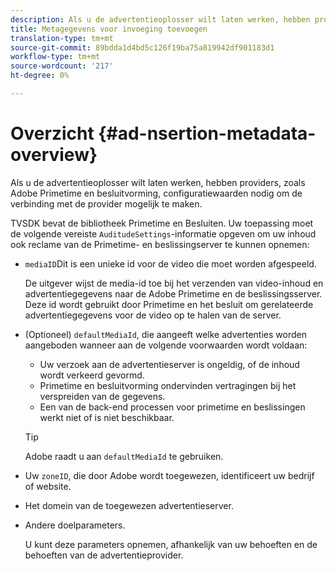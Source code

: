 ```yaml
---
description: Als u de advertentieoplosser wilt laten werken, hebben providers, zoals Adobe Primetime en besluitvorming, configuratiewaarden nodig om de verbinding met de provider mogelijk te maken.
title: Metagegevens voor invoeging toevoegen
translation-type: tm+mt
source-git-commit: 89bdda1d4bd5c126f19ba75a819942df901183d1
workflow-type: tm+mt
source-wordcount: '217'
ht-degree: 0%

---
```



# Overzicht {#ad-nsertion-metadata-overview}

Als u de advertentieoplosser wilt laten werken, hebben providers, zoals Adobe Primetime en besluitvorming, configuratiewaarden nodig om de verbinding met de provider mogelijk te maken.

TVSDK bevat de bibliotheek Primetime en Besluiten. Uw toepassing moet de volgende vereiste `AuditudeSettings`-informatie opgeven om uw inhoud ook reclame van de Primetime- en beslissingserver te kunnen opnemen:

* `mediaID`Dit is een unieke id voor de video die moet worden afgespeeld.

   De uitgever wijst de media-id toe bij het verzenden van video-inhoud en advertentiegegevens naar de Adobe Primetime en de beslissingsserver. Deze id wordt gebruikt door Primetime en het besluit om gerelateerde advertentiegegevens voor de video op te halen van de server.

* (Optioneel) `defaultMediaId`, die aangeeft welke advertenties worden aangeboden wanneer aan de volgende voorwaarden wordt voldaan:

   * Uw verzoek aan de advertentieserver is ongeldig, of de inhoud wordt verkeerd gevormd.
   * Primetime en besluitvorming ondervinden vertragingen bij het verspreiden van de gegevens.
   * Een van de back-end processen voor primetime en beslissingen werkt niet of is niet beschikbaar.

   >[!TIP]
   >
   >Adobe raadt u aan `defaultMediaId` te gebruiken.

* Uw `zoneID`, die door Adobe wordt toegewezen, identificeert uw bedrijf of website.
* Het domein van de toegewezen advertentieserver.
* Andere doelparameters.

   U kunt deze parameters opnemen, afhankelijk van uw behoeften en de behoeften van de advertentieprovider.